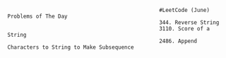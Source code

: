                                                     #LeetCode (June) Problems of The Day
                                                    344. Reverse String
                                                    3110. Score of a String
                                                    2486. Append Characters to String to Make Subsequence


